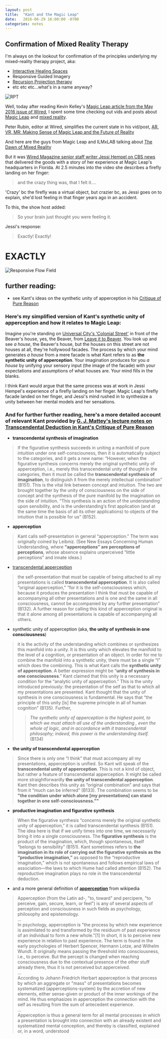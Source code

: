 ```yaml
---
layout: post
title:  "Kant and the Magic Leap"
date:   2016-06-29 16:00:00 -0700
categories: notes 
---
```


## Confirmation of Mixed Reality Therapy 
I'm always on the lookout for confirmation of the principles underlying my mixed-reality therapy project, aka:  

- [Interactive Healing Spaces](https://www.flickr.com/photos/jaycody9/albums/72157637800982304)
- Responsive Guided Imagery
- [Recursion Projection therapy](https://www.flickr.com/photos/jaycody9/albums/72157625517220234)
- etc etc etc...what's in a name anyway?

![RPT]({{log.jaylab.io}}/assets/gifs/2010_11-recursion-projection-therapy-SOEX_gallery.gif)

Well, today after reading Kevin Kelley's [Magic Leap article from the May 2016 issue of Wired](http://www.wired.com/2016/04/magic-leap-vr/), I spent some time checking out vids and posts about [Magic Leap] and [mixed reality]. 

Peter Rubin, editor at Wired, simplifies the current state in his vid/post, [AR, VR, MR: Making Sense of Magic Leap and the Future of Reality](http://www.wired.com/2016/04/differences-between-vr-mr-ar/)

And here are the guys from Magic Leap and ILMxLAB talking about [The Dawn of Mixed Reality](https://www.youtube.com/watch?v=iTqF3w2yrZI)

But it was [Wired Magazine senior staff writer Jessi Hempel on CBS news](https://www.youtube.com/watch?v=yumCpRXouFw) that delivered the goods with a story of her experience at Magic Leap's headquarters in Florida.  At 2.5 minutes into the video she describes a firefly landing on her finger:

> and the crazy thing was, that I felt it....

'Crazy' bc the firefly was a virtual object, but crazier bc, as Jessi goes on to explain, she'd lost feeling in that finger years ago in an accident.

To this, the show host added:

> So your brain just thought you were feeling it.

Jessi's response:

> Exactly! Exactly!


# **EXACTLY**

![Responsive Flow Field]({{log.jaylab.io}}/assets/gifs/2011-flow_field.gif)

## further reading:
- see Kant's ideas on the synthetic unity of apperception in his [Critique of Pure Reason](http://files.libertyfund.org/files/1442/0330_Bk.pdf)

### Here's my simplified version of Kant's **synthetic unity of apperception** and how it relates to Magic Leap:
Imagine you're standing on [Universal City's 'Colonial Street'](http://www.retroweb.com/universal_leave_it_to_beaver.html) in front of the Beaver's house, yes, the Beaver, from [Leave it to Beaver](https://www.youtube.com/watch?v=uB2CZxdqXh4).  You look up and see *a house*, the Beaver's house, but the houses on this street are not houses at all, they're hollywood facades. The process by which your mind generates *a house* from a mere facade is what Kant refers to as **the synthetic unity of apperception**. Your imagination produces for you *a house* by unifying your sensory input (the image of the facade) with your expectations and assumptions of what houses are. Your mind fills in the blanks.  

I think Kant would argue that the same process was at work in Jessi Hempel's experience of a firefly landing on her finger.  Magic Leap's firefly facade landed on her finger, and Jessi's mind rushed in to synthesize a unity between her mental models and her sensations.  
  
### And for further further reading, here's a more detailed account of relevant Kant provided by [G. J. Mattey's lecture notes on Transcendental Deduction in Kant's Critique of Pure Reason](http://hume.ucdavis.edu/mattey/phi175/trdedlec.html)

- **transcendental synthesis of imagination**  

> If the figurative synthesis succeeds in uniting a manifold of pure intuition under one self-consciouness, then it is automatically subject to the categories, and it gets a new name: “However, when the figurative synthesis concerns merely the original synthetic unity of apperception, i.e., merely this transcendental unity of thought in the categories, then it must be called the **transcendental synthesis of imagination**, to distinguish it from the merely intellectual combination” (B151). This is the vital link between concept and intuition. The two are brought together by the unity of consciousness on the side of concept and the synthesis of the pure manifold by the imagination on the side of intuition. “This synthesis is an action of the understanding upon sensibility, and is the understanding‘s first application (and at the same time the basis of all its other applications) to objects of the intuition that is possible for us” (B152).

- **apperception**

> Kant calls self-presentation in general “apperception.” The term was originally coined by Leibniz. (See New Essays Concerning Human Understanding, where **“apperceptions” are perceptions of perceptions**, whose absence explains unperceived “little perceptions” and innate ideas.)

- [transcendental apperception](https://en.wikipedia.org/wiki/Transcendental_apperception)

> the self-presentation that must be capable of being attached to all my presentations is called **transcendental apperception**. It is also called “original apperception,” “for it is the self-consciousness which, because it produces the presentation I think that must be capable of accompanying all other presentations and is one and the same in all consciousness, cannot be accompanied by any further presentation” (B132). A further reason for calling this kind of apperception original is that it alone among all presentations is capable of accompanying all others.

- synthetic unity of apperception (aka, **the unity of synthesis in one consciousness**)

>  it is the activity of the understanding which combines or synthesizes this manifold into a unity. It is this unity which elevates the manifold to the level of a cognition, or presentation of an object.
> In order for me to combine the manifold into a synthetic unity, there must be a single “I” which does the combining. This is what Kant calls the **synthetic unity of apperception**. A better expression might be “**unity of synthesis in one consciousness**.” Kant claimed that this unity is a necessary condition for the “analytic unity of apperception.” This is the unity introduced previously: the presentation of the self as that to which all my presentations are presented. Kant thought that the unity of synthesis in one consciousness is fundamental. He says that “the principle of this unity [is] the supreme principle in all of human cognition” (B135). Further,
>> _The synthetic unity of apperception is the highest point, to which we must attach all use of the understanding , even the whole of logic, and in accordance with it transcendental philosophy; indeed, this power is the understanding itself._ (B134)

- **the unity of transcendental apperception**

>Since there is only one “I think” that must accompany all my presentations, apperception is unified. So Kant will speak of the **transcendental unity of apperception**. This is not a kind of object, but rather a feature of transcendental apperception. It might be called more straightforwardly **the unity of transcendental apperception**. Kant then describes this unity as “original combination” and says that from it “much can be inferred” (B133). The combination seems to be **"the condition under which alone [my presentations] can stand together in one self-consciousness.""**

- **productive imagination and figurative synthesis**

> When the figurative synthesis “concerns merely the original synthetic unity of apperception,” it is called transcendental synthesis (B151). The idea here is that if we unify times into one time, we necessarily bring it into a single consciousness. The **figurative synthesis** is the product of the imagination, which, though spontaneous, itself “belongs to sensibility” (B151). Kant sometimes refers to **the imagination in its role of carrying out the figurative synthesis as the “productive imagination,”** as opposed to the “reproductive imagination,” which is not spontaneous and follows empirical laws of association—the laws to which Hume had called attention (B152). The reproductive imagination plays no role in the transcendental deduction.

- and a more general definition of **[apperception](https://en.wikipedia.org/wiki/Apperception)** from wikipedia

> Apperception (from the Latin ad-, "to, toward" and percipere, "to perceive, gain, secure, learn, or feel") is any of several aspects of perception and consciousness in such fields as psychology, philosophy and epistemology.  
...  
In psychology, apperception is "the process by which new experience is assimilated to and transformed by the residuum of past experience of an individual to form a new whole."[1] In short, it is to perceive new experience in relation to past experience. The term is found in the early psychologies of Herbert Spencer, Hermann Lotze, and Wilhelm Wundt. It originally means passing the threshold into consciousness, i.e., to perceive. But the percept is changed when reaching consciousness due to the contextual presence of the other stuff already there, thus it is not perceived but apperceived.  
...  
According to Johann Friedrich Herbart apperception is that process by which an aggregate or "mass" of presentations becomes systematized (apperceptions-system) by the accretion of new elements, either sense-given or product of the inner workings of the mind. He thus emphasizes in apperception the connection with the self as resulting from the sum of antecedent experience.  
...  
Apperception is thus a general term for all mental processes in which a presentation is brought into connection with an already existent and systematized mental conception, and thereby is classified, explained or, in a word, understood




[Magic Leap]: https://www.magicleap.com/#/home
[Mixed Reality]: https://en.wikipedia.org/wiki/Mixed_reality
